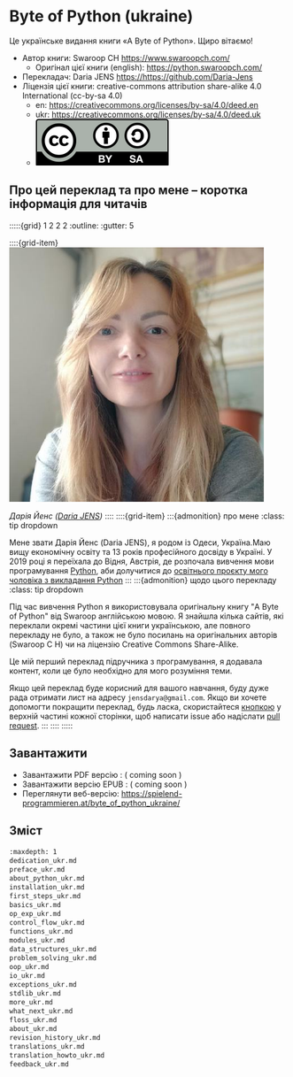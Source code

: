 
# Byte of Python (ukraine)

Це українське видання книги «A Byte of Python». Щиро вітаємо!
 
* Aвтор книги: Swaroop CH <https://www.swaroopch.com/>
  * Оригінал цієї книги (english): <https://python.swaroopch.com/>
* Перекладач: Daria JENS <https://https://github.com/Daria-Jens>
* Ліцензія цієї книги: creative-commons attribution share-alike 4.0 International (cc-by-sa 4.0) 
  * en: <https://creativecommons.org/licenses/by-sa/4.0/deed.en>
  * ukr: <https://creativecommons.org/licenses/by-sa/4.0/deed.uk>  
  * ![cc-by-sa 4.0](img/cc-by-sa.svg)

## Про цей переклад та про мене – коротка інформація для читачів

<!-- the 4 numbers are the number of columns on small, little, medium and large screen -->
:::::{grid} 1 2 2 2
:outline:
:gutter: 5

::::{grid-item}
![Daria JENS](img/daria.jpeg)

_Дарія Йенс ([Daria JENS](https://www.linkedin.com/in/daria-jens-6b382a7/))_
::::
::::{grid-item}
:::{admonition} про мене
:class: tip dropdown

Мене звати Дарія Йенс (Daria JENS), я родом із Одеси, Україна.Маю вищу економічну освіту та 13 років професійного досвіду в Україні. У 2019 році я переїхала до Відня, Австрія, де розпочала вивчення мови програмування [Python](https://python.org), аби долучитися до [освітнього проєкту мого чоловіка з викладання Python](https://spielend-programmieren.at)
:::
:::{admonition} щодо цього перекладу
:class: tip dropdown

Під час вивчення Python я використовувала оригінальну книгу "A Byte of Python" від Swaroop  англійською мовою. Я знайшла кілька сайтів, які переклали окремі частини цієї книги українською, але повного перекладу не було, а також не було посилань на оригінальних авторів (Swaroop C H) чи на ліцензію Creative Commons Share-Alike.

Це мій перший переклад підручника з програмування, я додавала контент, коли це було необхідно для мого розуміння теми.

Якщо цей переклад буде корисний для вашого навчання, буду дуже рада отримати лист на адресу `jensdarya@gmail.com`. Якщо ви хочете допомогти покращити переклад, будь ласка, скористайтеся [кнопкою](https://docs.github.com/en/issues/tracking-your-work-with-issues/about-issues) у верхній частині кожної сторінки, щоб написати issue або надіслати [pull request](https://docs.github.com/en/pull-requests/collaborating-with-pull-requests/proposing-changes-to-your-work-with-pull-requests/about-pull-requests).
:::
::::
:::::

## Завантажити 

* Завантажити PDF версію : ( coming soon )
* Завантажити версію EPUB : ( coming soon )
* Переглянути веб-версію: <https://spielend-programmieren.at/byte_of_python_ukraine/>

## Зміст

```{toctree}
:maxdepth: 1
dedication_ukr.md
preface_ukr.md
about_python_ukr.md
installation_ukr.md
first_steps_ukr.md
basics_ukr.md
op_exp_ukr.md
control_flow_ukr.md
functions_ukr.md
modules_ukr.md
data_structures_ukr.md
problem_solving_ukr.md
oop_ukr.md
io_ukr.md
exceptions_ukr.md
stdlib_ukr.md
more_ukr.md
what_next_ukr.md
floss_ukr.md
about_ukr.md
revision_history_ukr.md
translations_ukr.md
translation_howto_ukr.md
feedback_ukr.md
```

